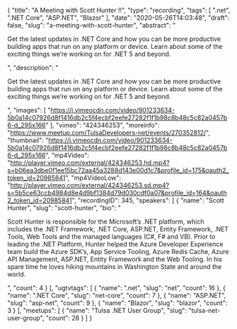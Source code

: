 {
  "title": "A Meeting with Scott Hunter !!",
  "type": "recording",
  "tags": [
    ".net",
    ".NET Core",
    "ASP.NET",
    "Blazor"
  ],
  "date": "2020-05-26T14:03:48",
  "draft": false,
  "slug": "a-meeting-with-scott-hunter",
  "abstract": "<p>Get the latest updates in .NET Core and how you can be more productive building apps that run on any platform or device. Learn about some of the exciting things we’re working on for .NET 5 and beyond.</p>",
  "description": "<p>Get the latest updates in .NET Core and how you can be more productive building apps that run on any platform or device. Learn about some of the exciting things we’re working on for .NET 5 and beyond.</p>",
  "images": [
    "https://i.vimeocdn.com/video/901233634-5b0a14c07926d8f1416db2c5f4ecbf2eefe27282f1f1b98c8b48c5c82a0457b6-d_295x166"
  ],
  "vimeo": "424346253",
  "moreinfo": "https://www.meetup.com/TulsaDevelopers-net/events/270352812/",
  "thumbnail": "https://i.vimeocdn.com/video/901233634-5b0a14c07926d8f1416db2c5f4ecbf2eefe27282f1f1b98c8b48c5c82a0457b6-d_295x166",
  "mp4Video": "http://player.vimeo.com/external/424346253.hd.mp4?s=b06ea3dbe0f1ee15bc72aa45a3288d143e00d1c7&profile_id=175&oauth2_token_id=20985841",
  "mp4VideoLow": "http://player.vimeo.com/external/424346253.sd.mp4?s=5b5ce63ccb4984d8e4d9bf1384d79d030cdf0a07&profile_id=164&oauth2_token_id=20985841",
  "recordingID": 345,
  "speakers": [
    {
      "name": "Scott Hunter",
      "slug": "scott-hunter",
      "bio": "<p>Scott Hunter is responsible for the Microsoft’s .NET platform, which includes the .NET Framework, .NET Core, ASP.NET, Entity Framework, .NET Tools, Web Tools and the managed languages (C#, F# and VB). Prior to leading the .NET Platform, Hunter helped the Azure Developer Experience team build the Azure SDK’s, App Service Tooling, Azure Redis Cache, Azure API Management, ASP.NET, Entity Framework and the Web Tooling. In his spare time he loves hiking mountains in Washington State and around the world.</p>",
      "count": 4
    }
  ],
  "ugtvtags": [
    {
      "name": ".net",
      "slug": "net",
      "count": 16
    },
    {
      "name": ".NET Core",
      "slug": "net-core",
      "count": 7
    },
    {
      "name": "ASP.NET",
      "slug": "asp-net",
      "count": 9
    },
    {
      "name": "Blazor",
      "slug": "blazor",
      "count": 3
    }
  ],
  "meetups": [
    {
      "name": "Tulsa .NET User Group",
      "slug": "tulsa-net-user-group",
      "count": 28
    }
  ]
}